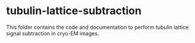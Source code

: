 # tubulin-lattice-subtraction
This folder contains the code and documentation to perform tubulin lattice signal subtraction in cryo-EM images.

